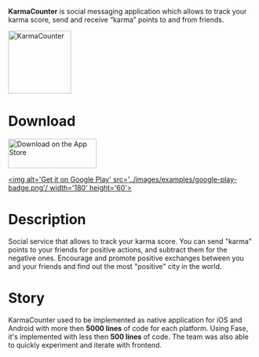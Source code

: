 **KarmaCounter** is social messaging application which allows to track your karma score, send and receive “karma” points to and from friends.

<img alt='KarmaCounter' src='../images/examples/KC - square - 1024x1024 - resized.png' width='128' height='128'>

# Download

<a href='https://itunes.apple.com/us/app/karmacounter/id1242742105?ls=1&mt=8'><img alt='Download on the App Store' src='../images/examples/Download_on_the_App_Store_Badge_US-UK_RGB_blk_092917.svg' width='180' height='60'></a>

<a href='https://play.google.com/store/apps/details?id=com.karmacounter'><img alt='Get it on Google Play' src='../images/examples/google-play-badge.png'/ width='180' height='60'></a>

# Description

Social service that allows to track your karma score. You can send "karma" points to your friends for positive actions,
and subtract them for the negative ones. Encourage and promote positive exchanges between you and your friends and find
out the most "positive" city in the world.

# Story

KarmaCounter used to be implemented as native application for iOS and Android with more then **5000 lines** of code for
each platform. Using Fase, it's implemented with less then **500 lines** of code. The team was also able to quickly
experiment and iterate with frontend.